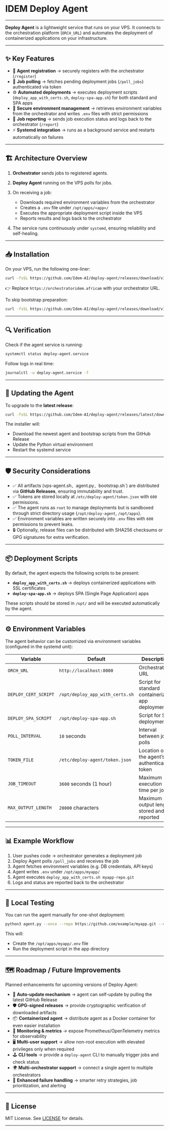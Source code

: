 # IDEM  Deploy Agent

---

**Deploy Agent** is a lightweight service that runs on your VPS.
It connects to the orchestration platform (`ORCH_URL`) and automates the deployment of containerized applications on your infrastructure.

---

## ✨ Key Features

* 🔑 **Agent registration** → securely registers with the orchestrator (`/register`)
* 📡 **Job polling** → fetches pending deployment jobs (`/poll_jobs`) authenticated via token
* ⚙️ **Automated deployments** → executes deployment scripts (`deploy_app_with_certs.sh`, `deploy-spa-app.sh`) for both standard and SPA apps
* 🔐 **Secure environment management** → retrieves environment variables from the orchestrator and writes `.env` files with strict permissions
* 📝 **Job reporting** → sends job execution status and logs back to the orchestrator (`/report`)
* ⚡ **Systemd integration** → runs as a background service and restarts automatically on failures

---

## 🏗️ Architecture Overview

1. **Orchestrator** sends jobs to registered agents.
2. **Deploy Agent** running on the VPS polls for jobs.
3. On receiving a job:

   * Downloads required environment variables from the orchestrator
   * Creates a `.env` file under `/opt/apps/<app>/`
   * Executes the appropriate deployment script inside the VPS
   * Reports results and logs back to the orchestrator
4. The service runs continuously under `systemd`, ensuring reliability and self-healing.

---

## 📥 Installation

On your VPS, run the following one-liner:

```bash
curl -fsSL https://github.com/Idem-AI/deploy-agent/releases/download/v1.0.0/vps-agent.sh | sudo bash -s -- https://orchestrator.idem.africa
```

👉 Replace `https://orchestratoridem.africam` with your orchestrator URL.

To skip bootstrap preparation:

```bash
curl -fsSL https://github.com/Idem-AI/deploy-agent/releases/download/v1.0.0/install-agent.sh | sudo bash -s -- https://orchestrator.idem.africa --no-bootstrap
```

---

## 🔍 Verification

Check if the agent service is running:

```bash
systemctl status deploy-agent.service
```

Follow logs in real time:

```bash
journalctl -u deploy-agent.service -f
```

---

## 🔄 Updating the Agent

To upgrade to the **latest release**:

```bash
curl -fsSL https://github.com/Idem-AI/deploy-agent/releases/latest/download/vps-agent.sh | sudo bash -s -- https://orchestrator.idem.africa
```

The installer will:

* Download the newest agent and bootstrap scripts from the GitHub Release
* Update the Python virtual environment
* Restart the systemd service

---

## 🛡️ Security Considerations

* ✅ All artifacts (vps-agent.sh`, `agent.py`, `bootstrap.sh`) are distributed via **GitHub Releases**, ensuring immutability and trust.
* ✅ Tokens are stored locally at `/etc/deploy-agent/token.json` with `600` permissions.
* ✅ The agent runs as `root` to manage deployments but is sandboxed through strict directory usage (`/opt/deploy-agent`, `/opt/apps`).
* ✅ Environment variables are written securely into `.env` files with `600` permissions to prevent leaks.
* 🔒 Optionally, release files can be distributed with SHA256 checksums or GPG signatures for extra verification.

---

## 📦 Deployment Scripts

By default, the agent expects the following scripts to be present:

* **`deploy_app_with_certs.sh`** → deploys containerized applications with SSL certificates
* **`deploy-spa-app.sh`** → deploys SPA (Single Page Application) apps

These scripts should be stored in `/opt/` and will be executed automatically by the agent.

---

## ⚙️ Environment Variables

The agent behavior can be customized via environment variables (configured in the systemd unit):

| Variable             | Default                         | Description                                      |
| -------------------- | ------------------------------- | ------------------------------------------------ |
| `ORCH_URL`           | `http://localhost:8000`         | Orchestrator URL                                 |
| `DEPLOY_CERT_SCRIPT` | `/opt/deploy_app_with_certs.sh` | Script for standard containerized app deployment |
| `DEPLOY_SPA_SCRIPT`  | `/opt/deploy-spa-app.sh`        | Script for SPA deployments                       |
| `POLL_INTERVAL`      | `10` seconds                    | Interval between job polls                       |
| `TOKEN_FILE`         | `/etc/deploy-agent/token.json`  | Location of the agent’s authentication token     |
| `JOB_TIMEOUT`        | `3600` seconds (1 hour)         | Maximum execution time per job                   |
| `MAX_OUTPUT_LENGTH`  | `20000` characters              | Maximum output length stored and reported        |

---

## 📊 Example Workflow

1. User pushes code → orchestrator generates a deployment job
2. Deploy Agent polls `/poll_jobs` and receives the job
3. Agent fetches environment variables (e.g. DB credentials, API keys)
4. Agent writes `.env` under `/opt/apps/myapp/`
5. Agent executes `deploy_app_with_certs.sh myapp-repo.git`
6. Logs and status are reported back to the orchestrator

---

## 🧪 Local Testing

You can run the agent manually for one-shot deployment:

```bash
python3 agent.py --once --repo https://github.com/example/myapp.git --domain myapp.com
```

This will:

* Create the `/opt/apps/myapp/.env` file
* Run the deployment script in the app directory

---

## 🗺️ Roadmap / Future Improvements

Planned enhancements for upcoming versions of Deploy Agent:

* 🔄 **Auto-update mechanism** → agent can self-update by pulling the latest GitHub Release
* 🛡️ **GPG-signed releases** → provide cryptographic verification of downloaded artifacts
* 📦 **Containerized agent** → distribute agent as a Docker container for even easier installation
* 🔔 **Monitoring & metrics** → expose Prometheus/OpenTelemetry metrics for observability
* 🖥️ **Multi-user support** → allow non-root execution with elevated privileges only when required
* 🕹️ **CLI tools** → provide a `deploy-agent` CLI to manually trigger jobs and check status
* 🌍 **Multi-orchestrator support** → connect a single agent to multiple orchestrators
* 🚨 **Enhanced failure handling** → smarter retry strategies, job prioritization, and alerting

---

## 📄 License

MIT License. See [LICENSE](LICENSE) for details.

---
